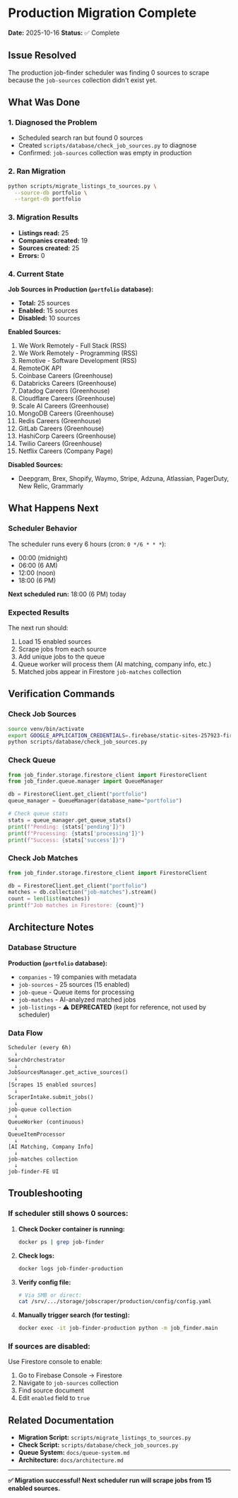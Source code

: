 # Production Migration Complete

**Date:** 2025-10-16
**Status:** ✅ Complete

## Issue Resolved

The production job-finder scheduler was finding 0 sources to scrape because the `job-sources` collection didn't exist yet.

## What Was Done

### 1. Diagnosed the Problem
- Scheduled search ran but found 0 sources
- Created `scripts/database/check_job_sources.py` to diagnose
- Confirmed: `job-sources` collection was empty in production

### 2. Ran Migration
```bash
python scripts/migrate_listings_to_sources.py \
  --source-db portfolio \
  --target-db portfolio
```

### 3. Migration Results
- **Listings read:** 25
- **Companies created:** 19
- **Sources created:** 25
- **Errors:** 0

### 4. Current State

**Job Sources in Production (`portfolio` database):**
- **Total:** 25 sources
- **Enabled:** 15 sources
- **Disabled:** 10 sources

**Enabled Sources:**
1. We Work Remotely - Full Stack (RSS)
2. We Work Remotely - Programming (RSS)
3. Remotive - Software Development (RSS)
4. RemoteOK API
5. Coinbase Careers (Greenhouse)
6. Databricks Careers (Greenhouse)
7. Datadog Careers (Greenhouse)
8. Cloudflare Careers (Greenhouse)
9. Scale AI Careers (Greenhouse)
10. MongoDB Careers (Greenhouse)
11. Redis Careers (Greenhouse)
12. GitLab Careers (Greenhouse)
13. HashiCorp Careers (Greenhouse)
14. Twilio Careers (Greenhouse)
15. Netflix Careers (Company Page)

**Disabled Sources:**
- Deepgram, Brex, Shopify, Waymo, Stripe, Adzuna, Atlassian, PagerDuty, New Relic, Grammarly

## What Happens Next

### Scheduler Behavior
The scheduler runs every 6 hours (cron: `0 */6 * * *`):
- 00:00 (midnight)
- 06:00 (6 AM)
- 12:00 (noon)
- 18:00 (6 PM)

**Next scheduled run:** 18:00 (6 PM) today

### Expected Results
The next run should:
1. Load 15 enabled sources
2. Scrape jobs from each source
3. Add unique jobs to the queue
4. Queue worker will process them (AI matching, company info, etc.)
5. Matched jobs appear in Firestore `job-matches` collection

## Verification Commands

### Check Job Sources
```bash
source venv/bin/activate
export GOOGLE_APPLICATION_CREDENTIALS=.firebase/static-sites-257923-firebase-adminsdk.json
python scripts/database/check_job_sources.py
```

### Check Queue
```python
from job_finder.storage.firestore_client import FirestoreClient
from job_finder.queue.manager import QueueManager

db = FirestoreClient.get_client("portfolio")
queue_manager = QueueManager(database_name="portfolio")

# Check queue stats
stats = queue_manager.get_queue_stats()
print(f"Pending: {stats['pending']}")
print(f"Processing: {stats['processing']}")
print(f"Success: {stats['success']}")
```

### Check Job Matches
```python
from job_finder.storage.firestore_client import FirestoreClient

db = FirestoreClient.get_client("portfolio")
matches = db.collection("job-matches").stream()
count = len(list(matches))
print(f"Job matches in Firestore: {count}")
```

## Architecture Notes

### Database Structure
**Production (`portfolio` database):**
- `companies` - 19 companies with metadata
- `job-sources` - 25 sources (15 enabled)
- `job-queue` - Queue items for processing
- `job-matches` - AI-analyzed matched jobs
- `job-listings` - ⚠️ **DEPRECATED** (kept for reference, not used by scheduler)

### Data Flow
```
Scheduler (every 6h)
  ↓
SearchOrchestrator
  ↓
JobSourcesManager.get_active_sources()
  ↓
[Scrapes 15 enabled sources]
  ↓
ScraperIntake.submit_jobs()
  ↓
job-queue collection
  ↓
QueueWorker (continuous)
  ↓
QueueItemProcessor
  ↓
[AI Matching, Company Info]
  ↓
job-matches collection
  ↓
job-finder-FE UI
```

## Troubleshooting

### If scheduler still shows 0 sources:

1. **Check Docker container is running:**
   ```bash
   docker ps | grep job-finder
   ```

2. **Check logs:**
   ```bash
   docker logs job-finder-production
   ```

3. **Verify config file:**
   ```bash
   # Via SMB or direct:
   cat /srv/.../storage/jobscraper/production/config/config.yaml
   ```

4. **Manually trigger search (for testing):**
   ```bash
   docker exec -it job-finder-production python -m job_finder.main
   ```

### If sources are disabled:

Use Firestore console to enable:
1. Go to Firebase Console → Firestore
2. Navigate to `job-sources` collection
3. Find source document
4. Edit `enabled` field to `true`

## Related Documentation

- **Migration Script:** `scripts/migrate_listings_to_sources.py`
- **Check Script:** `scripts/database/check_job_sources.py`
- **Queue System:** `docs/queue-system.md`
- **Architecture:** `docs/architecture.md`

---

**✅ Migration successful! Next scheduler run will scrape jobs from 15 enabled sources.**
